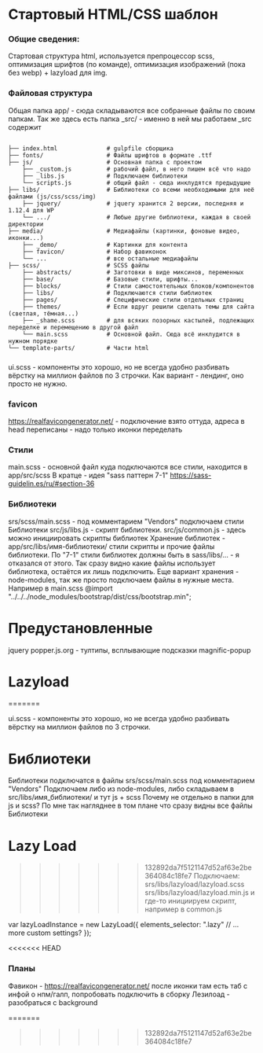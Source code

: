 Стартовый HTML/CSS шаблон
==============================

### Общие сведения:
Стартовая структура html, используется препроцессор scss, оптимизация шрифтов (по команде), 
оптимизация изображений (пока без webp) + lazyload для img.

### Файловая структура
Общая папка app/ - сюда складываются все собранные файлы по своим папкам.
Так же здесь есть папка _src/ - именно в ней мы работаем
_src содержит

<pre><code>
├── index.html              # gulpfile сборщика
├── fonts/                  # Файлы шрифтов в формате .ttf
├── js/                     # Основная папка с проектом
    ├── _custom.js          # рабочий файл, в него пишем всё что надо
    ├── _libs.js            # Подключаем библиотеки
    └── scripts.js          # общий файл - сюда инклудятся предыдущие
├── libs/                   # Библиотеки со всеми необходимыми для неё файлами (js/css/scss/img)
    ├── jquery/             # jquery хранится 2 версии, последняя и 1.12.4 для WP
    └── .../                # Любые другие библиотеки, каждая в своей директории
├── media/                  # Медиафайлы (картинки, фоновые видео, иконки...)
    ├── _demo/              # Картинки для контента
    ├── favicon/            # Набор фавиконок
    └── ...                 # все остальные медиафайлы
├── scss/                   # SCSS файлы
    ├── abstracts/          # Заготовки в виде миксинов, переменных
    ├── base/               # Базовые стили, шрифты...
    ├── blocks/             # Стили самостоятельных блоков/компонентов
    ├── libs/               # Подключаются стили библиотек
    ├── pages/              # Специфические стили отдельных страниц
    ├── themes/             # Если вдруг решили сделать темы для сайта (светлая, тёмная...)
    ├── _shame.scss         # для всяких позорных кастылей, подлежащих переделке и перемещению в другой файл
    └── main.scss           # Основной файл. Сюда всё инклудится в нужном порядке
└── template-parts/         # Части html
</code></pre>





### 
ui.scss - компоненты это хорошо, но не всегда удобно разбивать вёрстку
на миллион файлов по 3 строчки. Как вариант - лендинг, оно просто не нужно.

### favicon
https://realfavicongenerator.net/ - подключение взято оттуда, 
адреса в head переписаны - надо только иконки переделать

### Стили
main.scss - основной файл куда подключаются все стили, находится в app/src/scss
В кратце - идея "sass паттерн 7-1" https://sass-guidelin.es/ru/#section-36


### Библиотеки
srs/scss/main.scss - под комментарием "Vendors" подключаем стили Библиотеки
src/js/libs.js - скрипт библиотеки.
src/js/common.js - здесь можно инициировать скрипты библиотек
Хранение библиотек - app/src/libs/имя-библиотеки/ стили скрипты и прочие файлы библиотеки.
По "7-1" стили библиотек должны быть в sass/libs/... - я отказался от этого. 
Так сразу видно какие файлы использует библиотека, остаётся их лишь подключить.
Еще вариант хранения - node-modules, так же просто подключаем файлы в нужные места.
Например в main.scss @import "../../../node_modules/bootstrap/dist/css/bootstrap.min"; 

# Предустановленные
jquery
popper.js.org - тултипы, всплывающие подсказки
magnific-popup

# Lazyload
=======


ui.scss - компоненты это хорошо, но не всегда удобно разбивать вёрстку на миллион файлов по 3 строчки.

# Библиотеки
Библиотеки подключатся в файлы srs/scss/main.scss под комментарием "Vendors"
Подключаем либо из node-modules, либо складываем в src/libs/имя_библиотеки/ и тут js + scss
Почему не отдельно в папки для js и scss? По мне так нагляднее в том плане что сразу видны все файлы Библиотеки

# Lazy Load
>>>>>>> 132892da7f5121147d52af63e2be364084c18fe7
Подключаем:
srs/libs/lazyload/lazyload.scss
srs/libs/lazyload/lazyload.min.js
и где-то инициируем скрипт, например в common.js

var lazyLoadInstance = new LazyLoad({
    elements_selector: ".lazy"
    // ... more custom settings?
});





<<<<<<< HEAD
### Планы
Фавикон - https://realfavicongenerator.net/ после иконки там есть таб с инфой о нпм/галп, попробовать подключить в сборку
Лезилоад - разобраться с background


=======
>>>>>>> 132892da7f5121147d52af63e2be364084c18fe7


